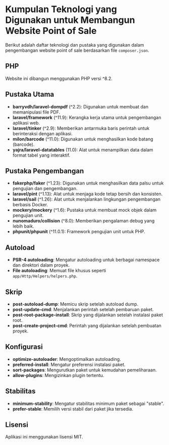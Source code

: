 # Kumpulan Teknologi yang Digunakan untuk Membangun Website Point of Sale

Berikut adalah daftar teknologi dan pustaka yang digunakan dalam pengembangan website point of sale berdasarkan file `composer.json`.

## PHP

Website ini dibangun menggunakan PHP versi ^8.2.

## Pustaka Utama

- **barryvdh/laravel-dompdf** (^2.2): Digunakan untuk membuat dan memanipulasi file PDF.
- **laravel/framework** (^11.9): Kerangka kerja utama untuk pengembangan aplikasi web.
- **laravel/tinker** (^2.9): Memberikan antarmuka baris perintah untuk berinteraksi dengan aplikasi.
- **milon/barcode** (^11.0): Digunakan untuk menghasilkan kode batang (barcode).
- **yajra/laravel-datatables** (11.0): Alat untuk menampilkan data dalam format tabel yang interaktif.

## Pustaka Pengembangan

- **fakerphp/faker** (^1.23): Digunakan untuk menghasilkan data palsu untuk pengujian dan pengembangan.
- **laravel/pint** (^1.13): Alat untuk menjaga kode tetap bersih dan konsisten.
- **laravel/sail** (^1.26): Alat untuk menjalankan lingkungan pengembangan berbasis Docker.
- **mockery/mockery** (^1.6): Pustaka untuk membuat mock objek dalam pengujian unit.
- **nunomaduro/collision** (^8.0): Memberikan pengalaman debug yang lebih baik.
- **phpunit/phpunit** (^11.0.1): Framework pengujian unit untuk PHP.

## Autoload

- **PSR-4 autoloading**: Mengatur autoloading untuk berbagai namespace dan direktori dalam proyek.
- **File autoloading**: Memuat file khusus seperti `app/Http/Helpers/helpers.php`.

## Skrip

- **post-autoload-dump**: Memicu skrip setelah autoload dump.
- **post-update-cmd**: Menjalankan perintah setelah pembaruan paket.
- **post-root-package-install**: Skrip yang dijalankan setelah instalasi paket root.
- **post-create-project-cmd**: Perintah yang dijalankan setelah pembuatan proyek.

## Konfigurasi

- **optimize-autoloader**: Mengoptimalkan autoloading.
- **preferred-install**: Mengatur preferensi instalasi paket.
- **sort-packages**: Mengurutkan paket untuk kemudahan pemeliharaan.
- **allow-plugins**: Mengizinkan plugin tertentu.

## Stabilitas

- **minimum-stability**: Mengatur stabilitas minimum paket sebagai "stable".
- **prefer-stable**: Memilih versi stabil dari paket jika tersedia.

## Lisensi

Aplikasi ini menggunakan lisensi MIT.
